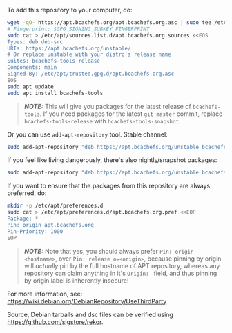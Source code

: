 To add this repository to your computer, do:
```bash
wget -qO- https://apt.bcachefs.org/apt.bcachefs.org.asc | sudo tee /etc/apt/trusted.gpg.d/apt.bcachefs.org.asc
# Fingerprint: $GPG_SIGNING_SUBKEY_FINGERPRINT
sudo cat > /etc/apt/sources.list.d/apt.bcachefs.org.sources <<EOS
Types: deb deb-src
URIs: https://apt.bcachefs.org/unstable/
# Or replace unstable with your distro's release name
Suites: bcachefs-tools-release
Components: main
Signed-By: /etc/apt/trusted.gpg.d/apt.bcachefs.org.asc
EOS
sudo apt update
sudo apt install bcachefs-tools
```

> **_NOTE:_**
This will give you packages for the latest release of `bcachefs-tools`.
If you need packages for the latest `git master` commit,
replace `bcachefs-tools-release` with `bcachefs-tools-snapshot`.

Or you can use `add-apt-repository` tool. Stable channel:
```bash
sudo add-apt-repository "deb https://apt.bcachefs.org/unstable bcachefs-tools-release main"
```

If you feel like living dangerously, there's also nightly/snapshot packages:
```bash
sudo add-apt-repository "deb https://apt.bcachefs.org/unstable bcachefs-tools-snapshot main"
```

If you want to ensure that the packages from this repository are always preferred, do:
```bash
mkdir -p /etc/apt/preferences.d
sudo cat > /etc/apt/preferences.d/apt.bcachefs.org.pref <<EOP
Package: *
Pin: origin apt.bcachefs.org
Pin-Priority: 1000
EOP
```

> **_NOTE:_**
Note that yes, you should always prefer `Pin: origin <hostname>`,
over `Pin: release o=<origin>`, because pinning by origin
will *actually* pin by the full hostname of APT repository,
whereas any repository can claim anything in it's `Origin: ` field,
and thus pinning by origin label is inherently insecure!


For more information, see:
https://wiki.debian.org/DebianRepository/UseThirdParty

Source, Debian tarballs and dsc files can be verified using https://github.com/sigstore/rekor.
